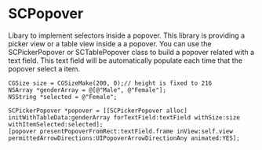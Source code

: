 # SCPopover

Libary to implement selectors inside a popover.
This library is providing a picker view or a table view inside a a popover.
You can use the SCPickerPopover or SCTablePopover class to build a popover related with a text field. This text field will be automatically populate each time that the popover select a item.


```
CGSize size = CGSizeMake(200, 0);// height is fixed to 216
NSArray *genderArray = @[@"Male", @"Female"];
NSString *selected = @"Female";
        
SCPickerPopover *popover = [[SCPickerPopover alloc] initWithTableData:genderArray forTextField:textField withSize:size withItemSelected:selected];
[popover presentPopoverFromRect:textField.frame inView:self.view permittedArrowDirections:UIPopoverArrowDirectionAny animated:YES];
```

